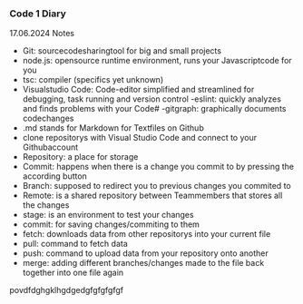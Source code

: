 ### Code 1 Diary
17.06.2024 Notes
- Git: sourcecodesharingtool for big and small projects
- node.js: opensource runtime environment, runs your Javascriptcode for you
- tsc: compiler (specifics yet unknown)
- Visualstudio Code: Code-editor simplified and streamlined for debugging, task running and version control
   -eslint: quickly analyzes and finds problems with your Code#
   -gitgraph: graphically documents codechanges
- .md stands for Markdown for Textfiles on Github
- clone repositorys with Visual Studio Code and connect to your Githubaccount
- Repository: a place for storage
- Commit: happens when there is a change you commit to by pressing the according button
- Branch: supposed to redirect you to previous changes you commited to
- Remote: is a shared repository between Teammembers that stores all the changes
- stage: is an environment to test your changes
- commit: for saving changes/commiting to them
- fetch: downloads data from other repositorys into your current file
- pull: command to fetch data
- push: command to upload data from your repository onto another
- merge: adding different branches/changes made to the file back together into one file again



povdfdghgklhgdgedgfgfgfgfgf
